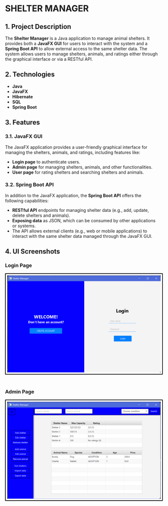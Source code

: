 # SHELTER MANAGER

## 1. Project Description

The **Shelter Manager** is a Java application to manage animal shelters. It provides both a **JavaFX GUI** for users to interact with the system and a **Spring Boot API** to allow external access to the same shelter data. The system allows users to manage shelters, animals, and ratings either through the graphical interface or via a RESTful API.

## 2. Technologies

- **Java**
- **JavaFX**
- **Hibernate** 
- **SQL** 
- **Spring Boot**

## 3. Features

### 3.1. JavaFX GUI
The JavaFX application provides a user-friendly graphical interface for managing the shelters, animals, and ratings, including features like:
- **Login page** to authenticate users.
- **Admin page** for managing shelters, animals, and other functionalities.
- **User page** for rating shelters and searching shelters and animals.

### 3.2. Spring Boot API
In addition to the JavaFX application, the **Spring Boot API** offers the following capabilities:
- **RESTful API** endpoints for managing shelter data (e.g., add, update, delete shelters and animals).
- **Exposing data** as JSON, which can be consumed by other applications or systems.
- The API allows external clients (e.g., web or mobile applications) to interact with the same shelter data managed through the JavaFX GUI.

## 4. UI Screenshots

### Login Page
<img src="UI_screenshots/LoginPage.png" alt="Login" style="border: 2px solid black; padding: 5px; margin-bottom: 20px;">

### Admin Page
<img src="UI_screenshots/AdminPage.png" alt="Admin" style="border: 2px solid black; padding: 5px;">
